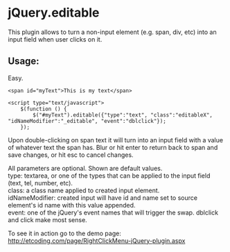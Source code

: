 ﻿jQuery.editable
==============


This plugin allows to turn a non-input element (e.g. span, div, etc) into an input field when user clicks on it.

Usage:
------

Easy.

```
<span id="myText">This is my text</span>

<script type="text/javascript">
    $(function () {
        $("#myText").editable({"type":"text", "class":"editableX", "idNameModifier":"_editable", "event":"dblclick"});
    });

```
Upon double-clicking on span text it will turn into an input field with a value of whatever text the span has.
Blur or hit enter to return back to span and save changes, or hit esc to cancel changes.

All parameters are optional. Shown are default values.  
	type: textarea, or one of the types that can be applied to the input field (text, tel, number, etc).  
	class: a class name applied to created input element.  
	idNameModifier: created input will have id and name set to source element's id name with this value appended.  
	event: one of the jQuery's event names that will trigger the swap. dblclick and click make most sense.  



To see it in action go to the demo page: http://etcoding.com/page/RightClickMenu-jQuery-plugin.aspx